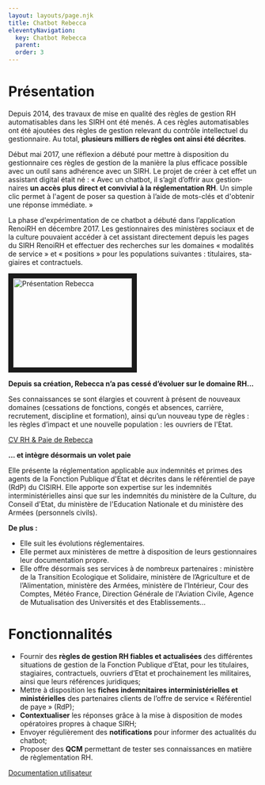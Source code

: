 ```yaml
---
layout: layouts/page.njk
title: Chatbot Rebecca
eleventyNavigation:
  key: Chatbot Rebecca
  parent:
  order: 3
---
```

# Présentation
Depuis 2014, des travaux de mise en qualité des règles de gestion RH automatisables dans les SIRH ont été menés. A ces règles automatisables ont été ajoutées des règles de gestion relevant du contrôle intellectuel du gestionnaire. Au total, **plusieurs milliers de règles ont ainsi été décrites**.

Début mai 2017, une réflexion a débuté pour mettre à disposition du gestionnaire ces règles de gestion de la manière la plus efficace possible avec un outil sans adhérence avec un SIRH. Le projet de créer à cet effet un assistant digital était né : « Avec un <span lang="en">chatbot<span>, il s’agit d’offrir aux gestionnaires **un accès plus direct et convivial à la réglementation RH**. Un simple clic permet à l'agent de poser sa question à l’aide de mots-clés et d'obtenir une réponse immédiate. »

La phase d'expérimentation de ce <span lang="en">chatbot<span> a débuté dans l’application RenoiRH en décembre 2017. Les gestionnaires des ministères sociaux et de la culture pouvaient accéder à cet assistant directement depuis les pages du SIRH RenoiRH et effectuer des recherches sur les domaines « modalités de service » et « positions » pour les populations suivantes : titulaires, stagiaires et contractuels.

<a href="http://www.youtube.com/watch?feature=player_embedded&v=PZULODvwhJA" target="_blank"><img src="http://img.youtube.com/vi/PZULODvwhJA/0.jpg" alt="Présentation Rebecca" width="240" height="180" border="10" /></a>

**Depuis sa création, Rebecca n’a pas cessé d’évoluer sur le domaine RH...**

Ses connaissances se sont élargies et couvrent à présent de nouveaux domaines (cessations de fonctions, congés et absences, carrière, recrutement, discipline et formation), ainsi qu’un nouveau type de règles : les règles d’impact et une nouvelle population : les ouvriers de l'Etat.

[CV RH & Paie de Rebecca](/files/cv_rh_paie_rebecca.pdf)

**... et intègre désormais un volet paie**

Elle présente la réglementation applicable aux indemnités et primes des agents de la Fonction Publique d'Etat et décrites dans le référentiel de paye (RdP) du CISIRH. Elle apporte son expertise sur les indemnités interministérielles ainsi que sur les indemnités du ministère de la Culture, du Conseil d'Etat, du ministère de l'Education Nationale et du ministère des Armées (personnels civils).

**De plus :**

- Elle suit les évolutions réglementaires.
- Elle permet aux ministères de mettre à disposition de leurs gestionnaires leur documentation propre.
- Elle offre désormais ses services à de nombreux partenaires : ministère de la Transition Ecologique et Solidaire, ministère de l’Agriculture et de l’Alimentation, ministère des Armées, ministère de l’Intérieur, Cour des Comptes, Météo France, Direction Générale de l'Aviation Civile, Agence de Mutualisation des Universités et des Etablissements…

# Fonctionnalités
- Fournir des **règles de gestion RH fiables et actualisées** des différentes situations de gestion de la Fonction Publique d’Etat, pour les titulaires, stagiaires, contractuels, ouvriers d’Etat et prochainement les militaires, ainsi que leurs références juridiques;
- Mettre à disposition les **fiches indemnitaires interministérielles et ministérielles** des partenaires clients de l’offre de service « Référentiel de paye » (RdP);
- **Contextualiser** les réponses grâce à la mise à disposition de modes opératoires propres à chaque SIRH;
- Envoyer régulièrement des **notifications** pour informer des actualités du <span lang="en">chatbot<span>;
- Proposer des **QCM** permettant de tester ses connaissances en matière de règlementation RH.

[Documentation utilisateur](/files/guide_utilisateur_chatbot.pdf)

